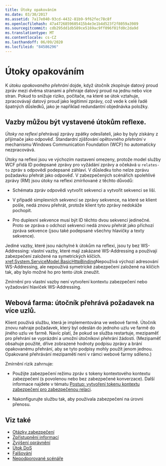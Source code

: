 ```yaml
---
title: Útoky opakováním
ms.date: 03/30/2017
ms.assetid: 7a17e040-93cd-4432-81b9-9f62fec78c8f
ms.openlocfilehash: 47a4726859605415b4e3e1b4d523f2f8059a3989
ms.sourcegitcommit: cdb295dd1db589ce5169ac9ff096f01fd0c2da9d
ms.translationtype: MT
ms.contentlocale: cs-CZ
ms.lasthandoff: 06/09/2020
ms.locfileid: "84586296"
---
```

# <a name="replay-attacks"></a>Útoky opakováním
K *útoku opakovaného přehrání* dojde, když útočník zkopíruje datový proud zpráv mezi dvěma stranami a přehraje datový proud na jednu nebo více stran. Pokud to snižuje riziko, počítače, na které se útok vztahuje, zpracovávají datový proud jako legitimní zprávy, což vede k celé řadě špatných důsledků, jako je například redundantní objednávka položky.  
  
## <a name="bindings-may-be-subject-to-reflection-attacks"></a>Vazby můžou být vystavené útokům reflexe.  
 *Útoky na reflexi* přehrávají zprávy zpátky odesílateli, jako by byly získány z přijímače jako odpověď. Standardní zjišťování opětovného *přehrání* v mechanismu Windows Communication Foundation (WCF) ho automaticky nezpracovává.  
  
 Útoky na reflexi jsou ve výchozím nastavení omezeny, protože model služby WCF přidá ID podepsané zprávy pro vyžádání zprávy a očekává u `relates-to` zpráv s odpovědí podepsané záhlaví. V důsledku toho nelze zprávu požadavku přehrát jako odpověď. V zabezpečených scénářích spolehlivé zprávy (RM) jsou útoky na reflexi zmírňované z těchto důvodů:  
  
- Schémata zpráv odpovědi vytvořit sekvenci a vytvořit sekvenci se liší.  
  
- V případě simplexních sekvencí se zprávy sekvence, na které se klient pošle, nedá znovu přehrát, protože klient tyto zprávy nedokáže pochopit.  
  
- Pro duplexní sekvence musí být ID těchto dvou sekvencí jedinečné. Proto se zpráva o odchozí sekvenci nedá znovu přehrát jako příchozí zpráva sekvence (jsou také podepsané všechny hlavičky a texty sekvence).  
  
 Jediné vazby, které jsou náchylné k útokům na reflexi, jsou ty bez WS-Addressing: vlastní vazby, které mají zakázané WS-Addressing a používají zabezpečení založené na symetrických klíčích. <xref:System.ServiceModel.BasicHttpBinding>Nepoužívá výchozí adresování WS-Addressing, ale nepoužívá symetrické zabezpečení založené na klíčích tak, aby bylo možné ho pro tento útok zneužít.  
  
 Zmírnění pro vlastní vazby není vytvoření kontextu zabezpečení nebo vyžadování hlaviček WS-Addressing.  
  
## <a name="web-farm-attacker-replays-request-to-multiple-nodes"></a>Webová farma: útočník přehrává požadavek na více uzlů.  
 Klient používá službu, která je implementována ve webové farmě. Útočník znovu nahraje požadavek, který byl odeslán do jednoho uzlu ve farmě do jiného uzlu ve farmě. Navíc platí, že pokud se služba restartuje, mezipaměť pro přehrání se vyprázdní a umožní útočníkovi přehrání žádosti. (Mezipaměť obsahuje použité, dříve zobrazené hodnoty podpisu zprávy a brání opakovanému přehrání, aby se tyto podpisy mohly použít jenom jednou. Opakované přehrávání mezipamětí není v rámci webové farmy sdíleno.)  
  
 Zmírnění rizik zahrnuje:  
  
- Použijte zabezpečení režimu zpráv s tokeny kontextového kontextu zabezpečení (s povolenou nebo bez zabezpečené konverzace). Další informace najdete v tématu [Postup: vytvoření tokenu kontextu zabezpečení pro zabezpečenou relaci](how-to-create-a-security-context-token-for-a-secure-session.md).  
  
- Nakonfigurujte službu tak, aby používala zabezpečení na úrovni přenosu.  
  
## <a name="see-also"></a>Viz také

- [Otázky zabezpečení](security-considerations-in-wcf.md)
- [Zpřístupnění informací](information-disclosure.md)
- [Zvýšení oprávnění](elevation-of-privilege.md)
- [Útok DoS](denial-of-service.md)
- [Falšování](tampering.md)
- [Nepodporované scénáře](unsupported-scenarios.md)

